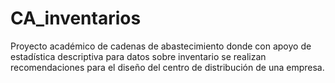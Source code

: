 # CA_inventarios
Proyecto académico de cadenas de abastecimiento donde con apoyo de estadística descriptiva para datos sobre inventario se realizan recomendaciones para el diseño del centro de distribución de una empresa.
